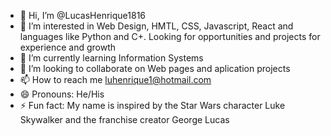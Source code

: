 - 👋 Hi, I’m @LucasHenrique1816
- 👀 I’m interested in Web Design, HMTL, CSS, Javascript, React and languages like Python and C+. Looking for opportunities and projects for experience and growth
- 🌱 I’m currently learning Information Systems
- 💞️ I’m looking to collaborate on Web pages and aplication projects
- 📫 How to reach me luhenrique1@hotmail.com    
- 😄 Pronouns: He/His
- ⚡ Fun fact: My name is inspired by the Star Wars character Luke Skywalker and the franchise creator George Lucas

<!---
LucasHenrique1816/LucasHenrique1816 is a ✨ special ✨ repository because its `README.md` (this file) appears on your GitHub profile.
You can click the Preview link to take a look at your changes.
--->
